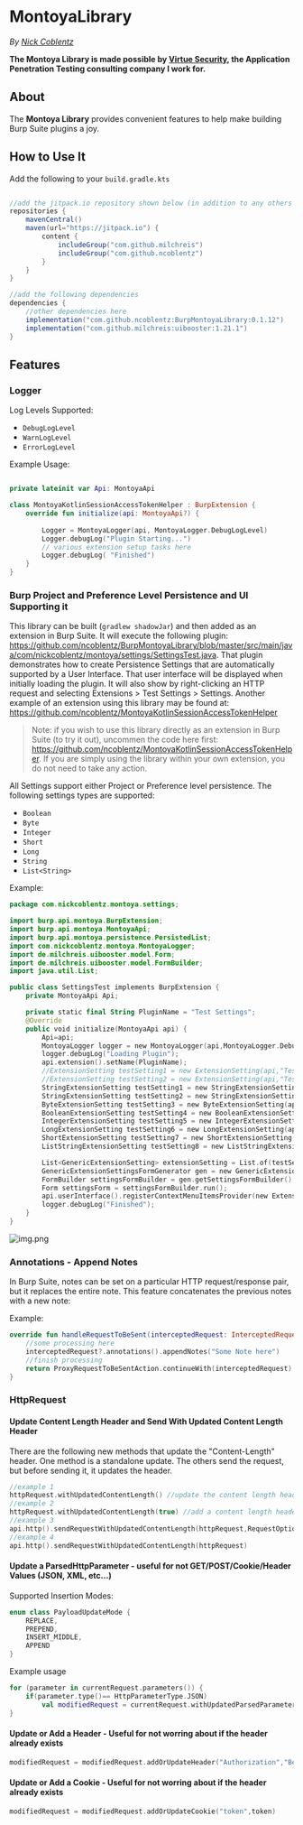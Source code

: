 # MontoyaLibrary

_By [Nick Coblentz](https://www.linkedin.com/in/ncoblentz/)_

__The Montoya Library is made possible by [Virtue Security](https://www.virtuesecurity.com), the Application Penetration Testing consulting company I work for.__

## About

The __Montoya Library__ provides convenient features to help make building Burp Suite plugins a joy.

## How to Use It

Add the following to your `build.gradle.kts`
```gradle

//add the jitpack.io repository shown below (in addition to any others you require
repositories {
    mavenCentral()
    maven(url="https://jitpack.io") {
        content {
            includeGroup("com.github.milchreis")
            includeGroup("com.github.ncoblentz")
        }
    }
}

//add the following dependencies
dependencies {
    //other dependencies here
    implementation("com.github.ncoblentz:BurpMontoyaLibrary:0.1.12")
    implementation("com.github.milchreis:uibooster:1.21.1")
}
```

## Features

### Logger

Log Levels Supported:
- `DebugLogLevel`
- `WarnLogLevel`
- `ErrorLogLevel`

Example Usage:
```kotlin

private lateinit var Api: MontoyaApi

class MontoyaKotlinSessionAccessTokenHelper : BurpExtension {
    override fun initialize(api: MontoyaApi?) {
        
        Logger = MontoyaLogger(api, MontoyaLogger.DebugLogLevel)
        Logger.debugLog("Plugin Starting...")
        // various extension setup tasks here
        Logger.debugLog( "Finished")
    }
}
```

### Burp Project and Preference Level Persistence and UI Supporting it

This library can be built (`gradlew shadowJar`) and then added as an extension in Burp Suite. It will execute the following plugin: https://github.com/ncoblentz/BurpMontoyaLibrary/blob/master/src/main/java/com/nickcoblentz/montoya/settings/SettingsTest.java. That plugin demonstrates how to create Persistence Settings that are automatically supported by a User Interface. That user interface will be displayed when initially loading the plugin. It will also show by right-clicking an HTTP request and selecting Extensions &gt; Test Settings &gt; Settings. Another example of an extension using this library may be found at: https://github.com/ncoblentz/MontoyaKotlinSessionAccessTokenHelper 
> Note: if you wish to use this library directly as an extension in Burp Suite (to try it out), uncommen the code here first: https://github.com/ncoblentz/MontoyaKotlinSessionAccessTokenHelper. If you are simply using the library within your own extension, you do not need to take any action.

All Settings support either Project or Preference level persistence. The following settings types are supported:
- `Boolean`
- `Byte`
- `Integer`
- `Short`
- `Long`
- `String`
- `List<String>`

Example:

```kotlin
package com.nickcoblentz.montoya.settings;

import burp.api.montoya.BurpExtension;
import burp.api.montoya.MontoyaApi;
import burp.api.montoya.persistence.PersistedList;
import com.nickcoblentz.montoya.MontoyaLogger;
import de.milchreis.uibooster.model.Form;
import de.milchreis.uibooster.model.FormBuilder;
import java.util.List;

public class SettingsTest implements BurpExtension {
    private MontoyaApi Api;

    private static final String PluginName = "Test Settings";
    @Override
    public void initialize(MontoyaApi api) {
        Api=api;
        MontoyaLogger logger = new MontoyaLogger(api,MontoyaLogger.DebugLogLevel);
        logger.debugLog("Loading Plugin");
        api.extension().setName(PluginName);
        //ExtensionSetting testSetting1 = new ExtensionSetting(api,"Test1","montoyalibrary.test1","the value here!", ExtensionSettingSaveLocation.PROJECT);
        //ExtensionSetting testSetting2 = new ExtensionSetting(api,"Test2","montoyalibrary.test2","another value here!", ExtensionSettingSaveLocation.PREFERENCE);
        StringExtensionSetting testSetting1 = new StringExtensionSetting(api,"String Test1","montoyalibrary.test1","the value here!", ExtensionSettingSaveLocation.PROJECT);
        StringExtensionSetting testSetting2 = new StringExtensionSetting(api,"String Test2","montoyalibrary.test2","another value here!", ExtensionSettingSaveLocation.PREFERENCE);
        ByteExtensionSetting testSetting3 = new ByteExtensionSetting(api,"Byte Test","montoyalibrary.test3",Byte.valueOf((byte)36), ExtensionSettingSaveLocation.PREFERENCE);
        BooleanExtensionSetting testSetting4 = new BooleanExtensionSetting(api,"Boolean Test","montoyalibrary.test4",Boolean.valueOf(true),ExtensionSettingSaveLocation.PROJECT);
        IntegerExtensionSetting testSetting5 = new IntegerExtensionSetting(api,"Integer Test","montoyalibrary.test5",Integer.valueOf(3),ExtensionSettingSaveLocation.PROJECT);
        LongExtensionSetting testSetting6 = new LongExtensionSetting(api,"Long Test","montoyalibrary.test6",Long.valueOf("9223372036854775807"),ExtensionSettingSaveLocation.PROJECT);
        ShortExtensionSetting testSetting7 = new ShortExtensionSetting(api,"Short Test","montoyalibrary.test7",Short.valueOf((short)123),ExtensionSettingSaveLocation.PROJECT);
        ListStringExtensionSetting testSetting8 = new ListStringExtensionSetting(api,"List String Test","montoyalibrary.test8",List.of("Test 1","test 2", "test 3"),ExtensionSettingSaveLocation.PREFERENCE);

        List<GenericExtensionSetting> extensionSetting = List.of(testSetting1,testSetting2,testSetting3,testSetting4,testSetting5,testSetting6,testSetting7,testSetting8);
        GenericExtensionSettingsFormGenerator gen = new GenericExtensionSettingsFormGenerator(extensionSetting,PluginName);
        FormBuilder settingsFormBuilder = gen.getSettingsFormBuilder();
        Form settingsForm = settingsFormBuilder.run();
        api.userInterface().registerContextMenuItemsProvider(new ExtensionSettingsContextMenuProvider(api,settingsForm));
        logger.debugLog("Finished");
    }
}

```

![img.png](docs/examplesettingsui.png)

### Annotations - Append Notes

In Burp Suite, notes can be set on a particular HTTP request/response pair, but it replaces the entire note. This feature concatenates the previous notes with a new note:

Example:
```kotlin
override fun handleRequestToBeSent(interceptedRequest: InterceptedRequest?): ProxyRequestToBeSentAction {
    //some processing here
    interceptedRequest?.annotations().appendNotes("Some Note here")
    //finish processing
    return ProxyRequestToBeSentAction.continueWith(interceptedRequest)
}
```


### HttpRequest
#### Update Content Length Header and Send With Updated Content Length Header

There are the following new methods that update the "Content-Length" header. One method is a standalone update. The others send the request, but before sending it, it updates the header.

```kotlin
//example 1
httpRequest.withUpdatedContentLength() //update the content length header if already present
//example 2
httpRequest.withUpdatedContentLength(true) //add a content length header if not present
//example 3
api.http().sendRequestWithUpdatedContentLength(httpRequest,RequestOptions.requestOptions().withRedirectionMode(RedirectionMode.ALWAYS))
//example 4
api.http().sendRequestWithUpdatedContentLength(httpRequest)
```

#### Update a ParsedHttpParameter - useful for not GET/POST/Cookie/Header Values (JSON, XML, etc...)

Supported Insertion Modes:
```kotlin
enum class PayloadUpdateMode {
    REPLACE,
    PREPEND,
    INSERT_MIDDLE,
    APPEND
}
```
Example usage
```kotlin
for (parameter in currentRequest.parameters()) {
    if(parameter.type()== HttpParameterType.JSON)
        val modifiedRequest = currentRequest.withUpdatedParsedParameterValue(parameter, "", PayloadUpdateMode.REPLACE)
}
```

#### Update or Add a Header - Useful for not worring about if the header already exists

```kotlin
modifiedRequest = modifiedRequest.addOrUpdateHeader("Authorization","Bearer $token")
```

#### Update or Add a Cookie - Useful for not worring about if the header already exists

```kotlin
modifiedRequest = modifiedRequest.addOrUpdateCookie("token",token)
```